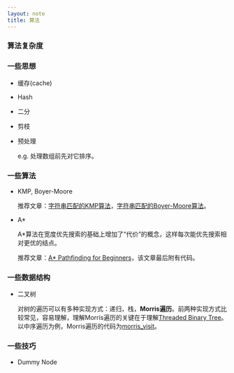 ```yaml
---
layout: note
title: 算法
---
```


### 算法复杂度

### 一些思想
* 缓存(cache)

* Hash

* 二分

* 剪枝 

* 预处理

  e.g. 处理数组前先对它排序。

### 一些算法

* KMP, Boyer-Moore
  
  推荐文章：[字符串匹配的KMP算法](http://www.ruanyifeng.com/blog/2013/05/Knuth%E2%80%93Morris%E2%80%93Pratt_algorithm.html)，[字符串匹配的Boyer-Moore算法](http://www.ruanyifeng.com/blog/2013/05/boyer-moore_string_search_algorithm.html)。

* A*

  A*算法在宽度优先搜索的基础上增加了“代价”的概念，这样每次能优先搜索相对更优的结点。

  推荐文章：[A* Pathfinding for Beginners](http://www.policyalmanac.org/games/aStarTutorial.htm)，该文章最后附有代码。

### 一些数据结构

* 二叉树

  对树的遍历可以有多种实现方式：递归，栈，**Morris遍历**。前两种实现方式比较常见，容易理解，理解Morris遍历的关键在于理解[Threaded Binary Tree](http://en.wikipedia.org/wiki/Threaded_binary_tree)。以中序遍历为例，Morris遍历的代码为[morris_visit](code/morris_visit_tree.txt)。
 
### 一些技巧
* Dummy Node
